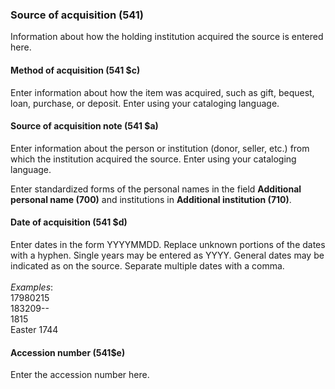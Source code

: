 ### Source of acquisition (541)

Information about how the holding institution acquired the source is entered here.

#### Method of acquisition (541 $c)

Enter information about how the item was acquired, such as gift, bequest, loan, purchase, or deposit. Enter using your cataloging language.

#### Source of acquisition note (541 $a) 

Enter information about the person or institution (donor, seller, etc.) from which the institution acquired the source. Enter using your cataloging language.  
  
Enter standardized forms of the personal names in the field **Additional personal name (700)** and institutions in **Additional institution (710)**.

#### Date of acquisition (541 $d) 

Enter dates in the form YYYYMMDD. Replace unknown portions of the dates with a hyphen. Single years may be entered as YYYY. General dates may be indicated as on the source. Separate multiple dates with a comma.  
&nbsp;  
_Examples_:  
17980215   
183209--  
1815  
Easter 1744

#### Accession number (541$e)
Enter the accession number here.